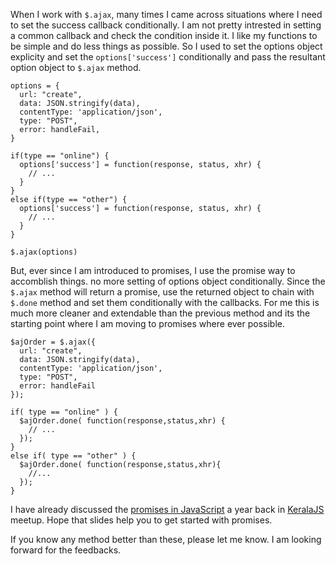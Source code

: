 When I work with `$.ajax`, many times I came across situations where I need to set the success callback conditionally. I am not pretty intrested in setting a common callback and check the condition inside it. I like my functions to be simple and do less things as possible. So I used to set the options object explicity and set the `options['success']` conditionally and pass the resultant option object to `$.ajax` method.

    options = {
      url: "create",
      data: JSON.stringify(data),
      contentType: 'application/json',
      type: "POST",
      error: handleFail,
    }

    if(type == "online") {
      options['success'] = function(response, status, xhr) {
        // ...
      }
    }
    else if(type == "other") {
      options['success'] = function(response, status, xhr) {
        // ...
      }
    }

    $.ajax(options)

But, ever since I am introduced to promises, I use the promise way to accomblish things. no more setting of options object conditionally. Since the `$.ajax` method will return a promise, use the returned object to chain with `$.done` method and set them conditionally with the callbacks. For me this is much more cleaner and extendable than the previous method and its the starting point where I am moving to promises where ever possible.

    $ajOrder = $.ajax({
      url: "create",
      data: JSON.stringify(data),
      contentType: 'application/json',
      type: "POST",
      error: handleFail
    });

    if( type == "online" ) {
      $ajOrder.done( function(response,status,xhr) {
        // ...
      });
    }
    else if( type == "other" ) {
      $ajOrder.done( function(response,status,xhr){
        //...
      });
    }

I have already discussed the [promises in JavaScript](/2013/12/promises-in-javascript.html) a year back in [KeralaJS](http://keralajs.org) meetup. Hope that slides help you to get started with promises.

If you know any method better than these, please let me know. I am looking forward for the feedbacks.
